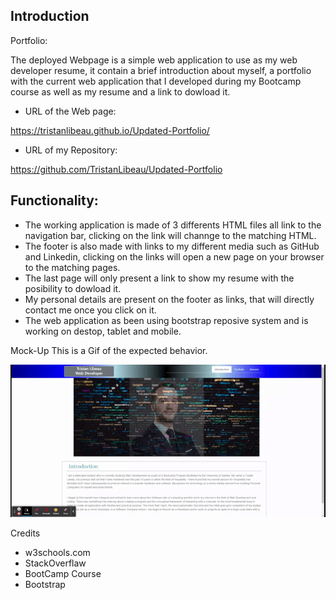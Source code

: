 ## Introduction

Portfolio:

The deployed Webpage is a simple web application to use as my web developer resume, it contain a brief introduction about myself, a portfolio with the current web application that I developed during my Bootcamp course as well as my resume and a link to dowload it.

* URL of the Web page:

https://tristanlibeau.github.io/Updated-Portfolio/

* URL of my Repository:

https://github.com/TristanLibeau/Updated-Portfolio

## Functionality:

* The working application is made of 3 differents HTML files all link to the navigation bar, clicking on the link will channge to the matching HTML. 
* The footer is also made with links to my different media such as GitHub and Linkedin, clicking on the links will open a new page on your browser to the matching pages.
* The last page will only present a link to show my resume with the posibility to dowload it.
* My personal details are present on the footer as links, that will directly contact me once you click on it.
* The web application as been using bootstrap reposive system and is working on destop, tablet and mobile.

Mock-Up This is a Gif of the expected behavior.

![mock-up](./assets/img/Portfolio.gif)

Credits
* w3schools.com 
* StackOverflaw 
* BootCamp Course
* Bootstrap
